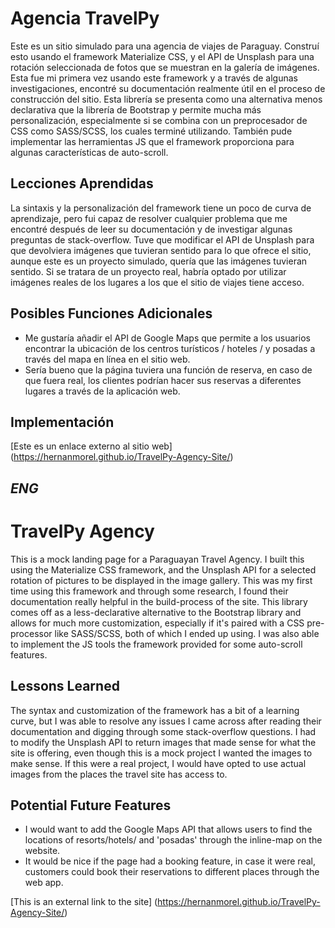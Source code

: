 # Agencia TravelPy
Este es un sitio simulado para una agencia de viajes de Paraguay. Construí esto usando el framework Materialize CSS, y el API de Unsplash para una rotación seleccionada de fotos que se muestran en la galería de imágenes. Esta fue mi primera vez usando este framework y a través de algunas investigaciones, encontré su documentación realmente útil en el proceso de construcción del sitio. Esta librería se presenta como una alternativa menos declarativa que la librería de Bootstrap y permite mucha más personalización, especialmente si se combina con un preprocesador de CSS como SASS/SCSS, los cuales terminé utilizando. También pude implementar las herramientas JS que el framework proporciona para algunas características de auto-scroll.  

## Lecciones Aprendidas

La sintaxis y la personalización del framework tiene un poco de curva de aprendizaje, pero fui capaz de resolver cualquier problema que me encontré después de leer su documentación y de investigar algunas preguntas de stack-overflow. Tuve que modificar el API de Unsplash para que devolviera imágenes que tuvieran sentido para lo que ofrece el sitio, aunque este es un proyecto simulado, quería que las imágenes tuvieran sentido. Si se tratara de un proyecto real, habría optado por utilizar imágenes reales de los lugares a los que el sitio de viajes tiene acceso.

## Posibles Funciones Adicionales

* Me gustaría añadir el API de Google Maps que permite a los usuarios encontrar la ubicación de los centros turísticos / hoteles / y posadas a través del mapa en línea en el sitio web. 
* Sería bueno que la página tuviera una función de reserva, en caso de que fuera real, los clientes podrían hacer sus reservas a diferentes lugares a través de la aplicación web.

## Implementación

[Este es un enlace externo al sitio web] (https://hernanmorel.github.io/TravelPy-Agency-Site/)


*ENG*
---


# TravelPy Agency

This is a mock landing page for a Paraguayan Travel Agency. I built this using the Materialize CSS framework, and the Unsplash API for a selected rotation of pictures to be displayed in the image gallery. This was my first time using this framework and through some research, I found their documentation really helpful in the build-process of the site. This library comes off as a less-declarative alternative to the Bootstrap library and allows for much more customization, especially if it's paired with a CSS pre-processor like SASS/SCSS, both of which I ended up using. I was also able to implement the JS tools the framework provided for some auto-scroll features.

## Lessons Learned

The syntax and customization of the framework has a bit of a learning curve, but I was able to resolve any issues I came across after reading their documentation and digging through some stack-overflow questions. I had to modify the Unsplash API to return images that made sense for what the site is offering, even though this is a mock project I wanted the images to make sense. If this were a real project, I would have opted to use actual images from the places the travel site has access to.

## Potential Future Features

* I would want to add the Google Maps API that allows users to find the locations of resorts/hotels/ and 'posadas' through the inline-map on the website. 
* It would be nice if the page had a booking feature, in case it were real, customers could book their reservations to different places through the web app.

[This is an external link to the site] (https://hernanmorel.github.io/TravelPy-Agency-Site/)
